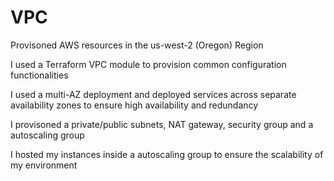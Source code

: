 # VPC

Provisoned AWS resources in the us-west-2 (Oregon) Region 

I used a Terraform VPC module to provision common configuration functionalities

I used a multi-AZ deployment and deployed services across separate availability zones to ensure high availability and redundancy

I provisoned a private/public subnets, NAT gateway, security group and a autoscaling group

I hosted my instances inside a autoscaling group to ensure the scalability of my environment  



